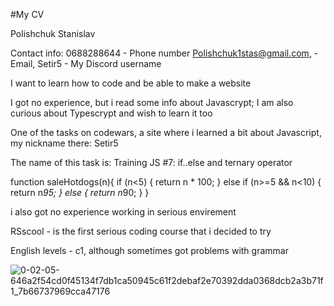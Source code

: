 #My CV

Polishchuk Stanislav

Contact info: 0688288644 - Phone number Polishchuk1stas@gmail.com, - Email, Setir5 - My Discord username

I want to learn how to code and be able to make a website

I got no experience, but i read some info about Javascrypt; I am also curious about Typescrypt and wish to learn it too

One of the tasks on codewars, a site where i learned a bit about Javascript, my nickname there: Setir5

The name of this task is: Training JS #7: if..else and ternary operator

function saleHotdogs(n){
  if (n<5) {
    return n * 100;
  }
  else if (n>=5 && n<10) {
    return n*95;
  }
  else {
    return n*90;
}
}

i also got no experience working in serious envirement


RSscool - is the first serious coding course that i decided to try


English levels - c1, although sometimes got problems with grammar

![0-02-05-646a2f54cd0f45134f7db1ca50945c61f2debaf2e70392dda0368dcb2a3b71f1_7b66737969cca47176](https://github.com/setir5/rsschool-cv/assets/44408783/972eb5de-dd13-4cc5-b100-70fa871a96f5)

